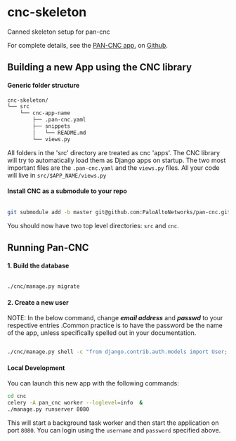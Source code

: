 # cnc-skeleton
Canned skeleton setup for pan-cnc

For complete details, see the [PAN-CNC app.](https://github.com/PaloAltoNetworks/pan-cnc/blob/master/docs/Installation.md)
on [Github](www.github.com).

## Building a new App using the CNC library

#### Generic folder structure

```bash
cnc-skeleton/
└── src
    └── cnc-app-name
        ├── .pan-cnc.yaml
        ├── snippets
        │   └── README.md
        └── views.py
```


All folders in the 'src' directory are treated as cnc 'apps'. The CNC library will try to automatically load them 
as Django apps on startup. The two most important files are the `.pan-cnc.yaml` and the `views.py` files. 
All your code will live in `src/$APP_NAME/views.py`


#### Install CNC as a submodule to your repo

```bash

git submodule add -b master git@github.com:PaloAltoNetworks/pan-cnc.git cnc

```

You should now have two top level directories: `src` and `cnc`. 

## Running Pan-CNC

#### 1. Build the database
```bash

./cnc/manage.py migrate

```

#### 2. Create a new user

NOTE: In the below command, change ***email address*** and ***passwd*** to your respective entries .Common practice 
is to have the password be the name of the app, unless specifically spelled out in your documentation.

```bash

./cnc/manage.py shell -c "from django.contrib.auth.models import User; User.objects.create_superuser('paloalto', 'admin@example.com', 'passwd')"

```

#### Local Development

You can launch this new app with the following commands:

```bash
cd cnc
celery -A pan_cnc worker --loglevel=info  &
./manage.py runserver 8080

```

This will start a background task worker and then start the application on port `8080`. You can login using the 
`username` and `password` specified above. 
